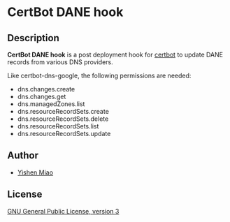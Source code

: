 # CertBot DANE hook

## Description

**CertBot DANE hook** is a post deployment hook for
[certbot](https://github.com/certbot/certbot) to update DANE records from
various DNS providers.

Like certbot-dns-google, the following permissions are needed:

* dns.changes.create
* dns.changes.get
* dns.managedZones.list
* dns.resourceRecordSets.create
* dns.resourceRecordSets.delete
* dns.resourceRecordSets.list
* dns.resourceRecordSets.update

## Author

* [Yishen Miao](https://github.com/mys721tx)

## License

[GNU General Public License, version 3](http://www.gnu.org/licenses/gpl-3.0.html)
